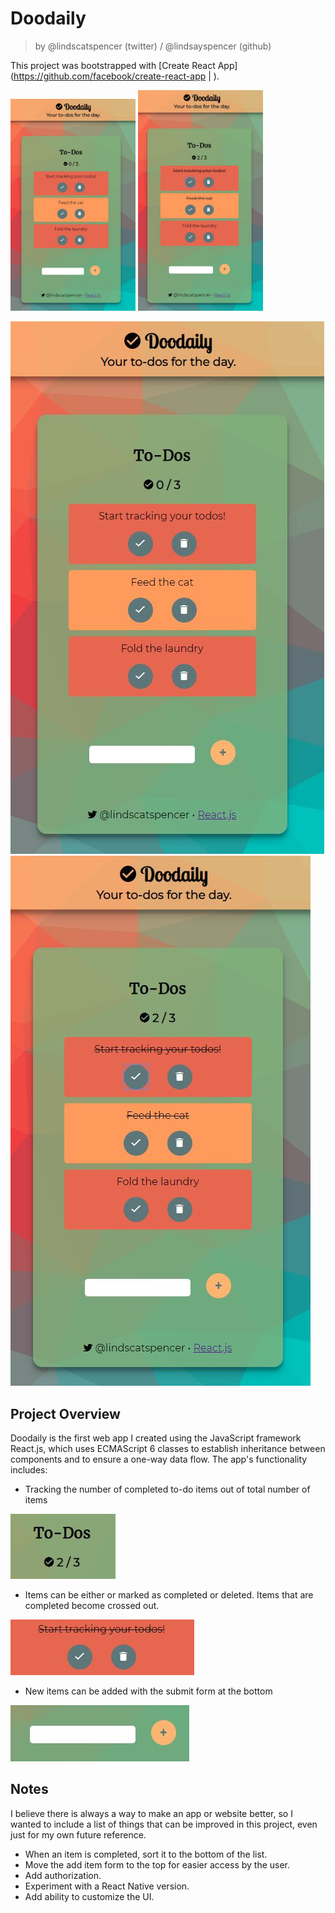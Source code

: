# Doodaily

> by @lindscatspencer (twitter) / @lindsayspencer (github)

This project was bootstrapped with [Create React App](https://github.com/facebook/create-react-app | ).

<img src="./img/screenshot1.JPG" alt="screenshot 1 of Doodaily" width="200px" height="auto">
<img src="./img/screenshot2.JPG" alt="screenshot 2 of Doodaily" width="200px" height="auto">

![screenshot 1 of Doodaily](./img/screenshot1.JPG) ![screenshot 2 of Doodaily](./img/screenshot2.JPG)

## Project Overview

Doodaily is the first web app I created using the JavaScript framework React.js, which uses ECMAScript 6 classes to establish inheritance between components and to ensure a one-way data flow. The app's functionality includes:

- Tracking the number of completed to-do items out of total number of items

![screenshot of to-do item tracking](./img/screenshot6.JPG)

- Items can be either or marked as completed or deleted. Items that are completed become crossed out.

![screenshot of to-do action buttons](./img/screenshot7.JPG)

- New items can be added with the submit form at the bottom

![screenshot of add to-do item](./img/screenshot4.JPG)

## Notes

I believe there is always a way to make an app or website better, so I wanted to include a list of things that can be improved in this project, even just for my own future reference.

- When an item is completed, sort it to the bottom of the list.
- Move the add item form to the top for easier access by the user.
- Add authorization.
- Experiment with a React Native version.
- Add ability to customize the UI.
